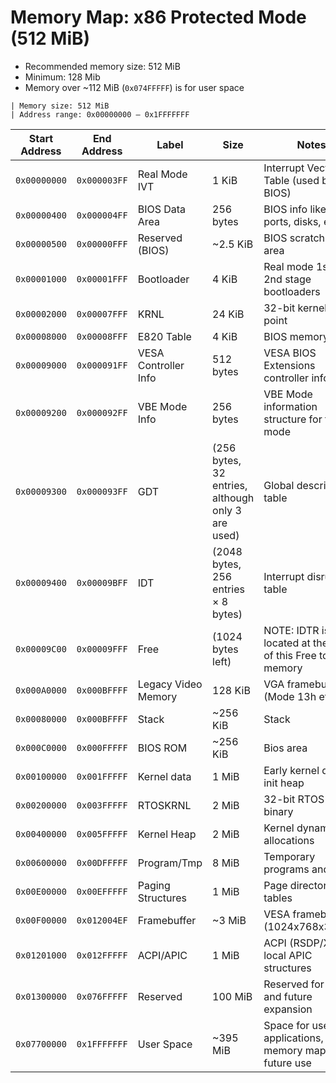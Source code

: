 # Memory Map: x86 Protected Mode (512 MiB)

 - Recommended memory size: 512 MiB
 - Minimum: 128 Mib
 - Memory over ~112 MiB (`0x074FFFFF`) is for user space

```
| Memory size: 512 MiB
| Address range: 0x00000000 – 0x1FFFFFFF
```

| Start Address | End Address  | Label               | Size      | Notes                                                    |
| ------------- | ------------ | ------------------- | --------- | -------------------------------------------------------- |
| `0x00000000`  | `0x000003FF` | Real Mode IVT       | 1 KiB     | Interrupt Vector Table (used by BIOS)                    |
| `0x00000400`  | `0x000004FF` | BIOS Data Area      | 256 bytes | BIOS info like serial ports, disks, etc.                 |
| `0x00000500`  | `0x00000FFF` | Reserved (BIOS)     | \~2.5 KiB | BIOS scratchpad area                                     |
| `0x00001000`  | `0x00001FFF` | Bootloader          | 4 KiB     | Real mode 1st and 2nd stage bootloaders                  |
| `0x00002000`  | `0x00007FFF` | KRNL                | 24 KiB    | 32-bit kernel entry point                                |
| `0x00008000`  | `0x00008FFF` | E820 Table          | 4 KiB     | BIOS memory map                                          |
| `0x00009000`  | `0x000091FF` | VESA Controller Info| 512 bytes | VESA BIOS Extensions controller info block    |
| `0x00009200`  | `0x000092FF` | VBE Mode Info       | 256 bytes | VBE Mode information structure for target mode|
| `0x00009300` | `0x000093FF`   |GDT |   (256 bytes, 32 entries, although only 3 are used)        | Global descriptor table |
| `0x00009400` | `0x00009BFF`   |IDT |  (2048 bytes, 256 entries × 8 bytes) | Interrupt disrupt table |
| `0x00009C00` | `0x00009FFF`   |Free|(1024 bytes left) | NOTE: IDTR is located at the start of this Free to use memory |
| `0x000A0000`  | `0x000BFFFF` | Legacy Video Memory | 128 KiB   | VGA framebuffer (Mode 13h etc.)                          |
| `0x00080000`  | `0x000BFFFF` | Stack               |~256 KiB   | Stack|
| `0x000C0000`  | `0x000FFFFF` | BIOS ROM            |~256 KiB | Bios area
| `0x00100000`  | `0x001FFFFF` | Kernel data         | 1 MiB | Early kernel data, init heap|
| `0x00200000`  | `0x003FFFFF` | RTOSKRNL            | 2 MiB     | 32-bit RTOS Kernel binary                                |
| `0x00400000`  | `0x005FFFFF` | Kernel Heap         | 2 MiB     | Kernel dynamic allocations                               |
| `0x00600000`  | `0x00DFFFFF` | Program/Tmp         | 8 MiB     | Temporary programs and data                              |
| `0x00E00000`  | `0x00EFFFFF` | Paging Structures   | 1 MiB     | Page directory + tables                                  |
| `0x00F00000`  | `0x012004EF` | Framebuffer         | ~3 MiB     | VESA framebuffer (1024x768x32bpp)                     |
| `0x01201000`  | `0x012FFFFF` | ACPI/APIC           | 1 MiB     | ACPI (RSDP/XSDT), local APIC structures               |
| `0x01300000`  | `0x076FFFFF` | Reserved            | 100 MiB   | Reserved for MMIO and future expansion                |
| `0x07700000`  | `0x1FFFFFFF` | User Space          | ~395 MiB  | Space for user applications, memory mappings, future use |
